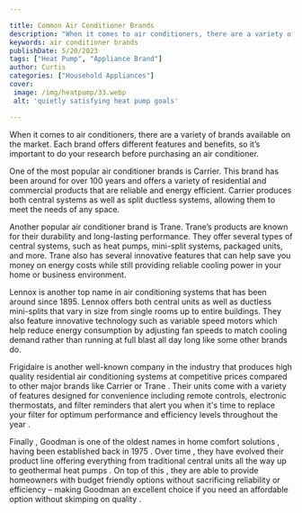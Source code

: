 ```yaml
---

title: Common Air Conditioner Brands
description: "When it comes to air conditioners, there are a variety of brands available on the market. Each brand offers different features and...learn more"
keywords: air conditioner brands
publishDate: 5/20/2023
tags: ["Heat Pump", "Appliance Brand"]
author: Curtis
categories: ["Household Appliances"]
cover: 
 image: /img/heatpump/33.webp
 alt: 'quietly satisfying heat pump goals'

---
```


When it comes to air conditioners, there are a variety of brands available on the market. Each brand offers different features and benefits, so it’s important to do your research before purchasing an air conditioner. 

One of the most popular air conditioner brands is Carrier. This brand has been around for over 100 years and offers a variety of residential and commercial products that are reliable and energy efficient. Carrier produces both central systems as well as split ductless systems, allowing them to meet the needs of any space. 

Another popular air conditioner brand is Trane. Trane’s products are known for their durability and long-lasting performance. They offer several types of central systems, such as heat pumps, mini-split systems, packaged units, and more. Trane also has several innovative features that can help save you money on energy costs while still providing reliable cooling power in your home or business environment. 

Lennox is another top name in air conditioning systems that has been around since 1895. Lennox offers both central units as well as ductless mini-splits that vary in size from single rooms up to entire buildings. They also feature innovative technology such as variable speed motors which help reduce energy consumption by adjusting fan speeds to match cooling demand rather than running at full blast all day long like some other brands do. 

Frigidaire is another well-known company in the industry that produces high quality residential air conditioning systems at competitive prices compared to other major brands like Carrier or Trane . Their units come with a variety of features designed for convenience including remote controls, electronic thermostats, and filter reminders that alert you when it's time to replace your filter for optimum performance and efficiency levels throughout the year . 

Finally , Goodman is one of the oldest names in home comfort solutions , having been established back in 1975 . Over time , they have evolved their product line offering everything from traditional central units all the way up to geothermal heat pumps . On top of this , they are able to provide homeowners with budget friendly options without sacrificing reliability or efficiency – making Goodman an excellent choice if you need an affordable option without skimping on quality .
